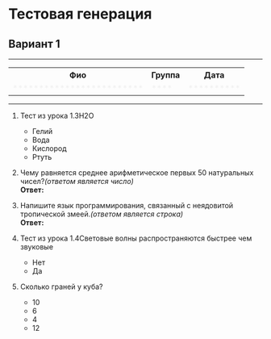 # Тестовая генерация  

## Вариант 1  

******

<table class="w3-table-all w3-large w3-centered"><tr><th>Фио</th><th>Группа</th><th>Дата</th></tr><tr><td style="opacity: 0.05;">*************************</td><td style="opacity: 0.05;">****</td><td style="opacity: 0.05;">**********</td></tr></table>

******

1. Тест из урока 1.3H2O  
    - Гелий  
    - Вода  
    - Кислород  
    - Ртуть  

2. Чему равняется среднее арифметическое первых 50 натуральных чисел?*(ответом является число)*  
    **Ответ:**  

3. Напишите язык программирования, связанный с неядовитой тропической змеей.*(ответом является строка)*  
    **Ответ:**  

4. Тест из урока 1.4Световые волны распространяются быстрее чем звуковые  
    - Нет  
    - Да  

5. Сколько граней у куба?  
    - 10  
    - 6  
    - 4  
    - 12  


